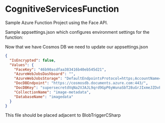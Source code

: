 # CognitiveServicesFunction

Sample Azure Function Project using the Face API. 

Sample appsettings.json which configures environment settings for the function: 

Now that we have Cosmos DB we need to update our appsettings.json

```json
{
  "IsEncrypted": false,
  "Values": {
    "FaceKey": "46b90asdfaa383416b40eb545d21",
    "AzureWebJobsDashboard": "",
    "AzureWebJobsStorage": "DefaultEndpointsProtocol=https;AccountName=incomingimages;AccountKey=asdfasdfdfH/Iv7/Y9Sl4/P4hu+cDwSQn4AXbybwzxuc/LzbdxS4UFmlaQyAJ6xVKR6d4w==;EndpointSuffix=core.windows.net",        
    "DocDBEndpoint": "https://cosmosdb.documents.azure.com:443/",
    "DocDBKey": "supersecretdVqNa2VJAJL9qrd9GpP6yWunaSbT28uGrJIxmeJZOvPknYv2u2BebJEQsxzwCcu0AWDIyKQ==",
    "CollectionName": "image-metadata",
    "DatabaseName": "imagedata"
  }
}
```

This file should be placed adjacent to BlobTriggerCSharp